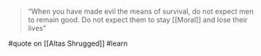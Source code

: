 > “When you have made evil the means of survival, do not expect men to remain good. Do not expect them to stay [[Moral]] and lose their lives"

#quote on [[Altas Shrugged]] #learn

